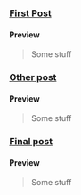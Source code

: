 ### [First Post](post_1.md)
#### Preview
> Some stuff

### [Other post](post_1.md)
#### Preview
> Some stuff

### [Final post](post_1.md)
#### Preview
> Some stuff

